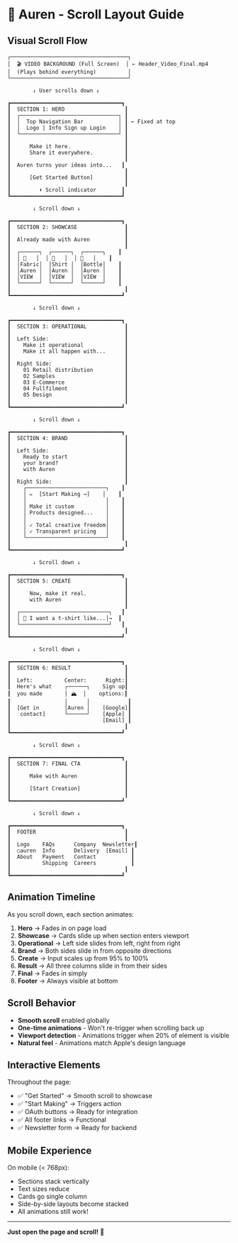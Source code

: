 # 📜 Auren - Scroll Layout Guide

## Visual Scroll Flow

```
┌─────────────────────────────────────┐
│  🎬 VIDEO BACKGROUND (Full Screen)  │ ← Header_Video_Final.mp4
│  (Plays behind everything)          │
└─────────────────────────────────────┘

        ↓ User scrolls down ↓

┏━━━━━━━━━━━━━━━━━━━━━━━━━━━━━━━━━━━┓
┃  SECTION 1: HERO                   ┃
┃  ┌───────────────────────────────┐ ┃
┃  │  Top Navigation Bar           │ ┃ ← Fixed at top
┃  │  Logo | Info Sign up Login    │ ┃
┃  └───────────────────────────────┘ ┃
┃                                    ┃
┃      Make it here.                 ┃
┃      Share it everywhere.          ┃
┃                                    ┃
┃  Auren turns your ideas into...   ┃
┃                                    ┃
┃      [Get Started Button]          ┃
┃                                    ┃
┃         ⬇️ Scroll indicator        ┃
┗━━━━━━━━━━━━━━━━━━━━━━━━━━━━━━━━━━━┛

        ↓ Scroll down ↓

┏━━━━━━━━━━━━━━━━━━━━━━━━━━━━━━━━━━━┓
┃  SECTION 2: SHOWCASE               ┃
┃                                    ┃
┃  Already made with Auren           ┃
┃                                    ┃
┃  ┌──────┐  ┌──────┐  ┌──────┐    ┃
┃  │ 🧵   │  │ 👕   │  │ 🍶   │    ┃
┃  │Fabric│  │Shirt │  │Bottle│    ┃
┃  │Auren │  │Auren │  │Auren │    ┃
┃  │VIEW  │  │VIEW  │  │VIEW  │    ┃
┃  └──────┘  └──────┘  └──────┘    ┃
┃                                    ┃
┗━━━━━━━━━━━━━━━━━━━━━━━━━━━━━━━━━━━┛

        ↓ Scroll down ↓

┏━━━━━━━━━━━━━━━━━━━━━━━━━━━━━━━━━━━┓
┃  SECTION 3: OPERATIONAL            ┃
┃                                    ┃
┃  Left Side:                        ┃
┃    Make it operational             ┃
┃    Make it all happen with...      ┃
┃                                    ┃
┃  Right Side:                       ┃
┃    01 Retail distribution          ┃
┃    02 Samples                      ┃
┃    03 E-Commerce                   ┃
┃    04 Fullfilment                  ┃
┃    05 Design                       ┃
┃                                    ┃
┗━━━━━━━━━━━━━━━━━━━━━━━━━━━━━━━━━━━┛

        ↓ Scroll down ↓

┏━━━━━━━━━━━━━━━━━━━━━━━━━━━━━━━━━━━┓
┃  SECTION 4: BRAND                  ┃
┃                                    ┃
┃  Left Side:                        ┃
┃    Ready to start                  ┃
┃    your brand?                     ┃
┃    with Auren                      ┃
┃                                    ┃
┃  Right Side:                       ┃
┃    ┌─────────────────────────┐    ┃
┃    │ ✏️  [Start Making →]    │    ┃
┃    │                         │    ┃
┃    │ Make it custom          │    ┃
┃    │ Products designed...    │    ┃
┃    │                         │    ┃
┃    │ ✓ Total creative freedom│    ┃
┃    │ ✓ Transparent pricing   │    ┃
┃    └─────────────────────────┘    ┃
┃                                    ┃
┗━━━━━━━━━━━━━━━━━━━━━━━━━━━━━━━━━━━┛

        ↓ Scroll down ↓

┏━━━━━━━━━━━━━━━━━━━━━━━━━━━━━━━━━━━┓
┃  SECTION 5: CREATE                 ┃
┃                                    ┃
┃      Now, make it real.            ┃
┃      with Auren                    ┃
┃                                    ┃
┃  ┌────────────────────────────┐   ┃
┃  │ 🎨 I want a t-shirt like...│→  ┃
┃  └────────────────────────────┘   ┃
┃                                    ┃
┗━━━━━━━━━━━━━━━━━━━━━━━━━━━━━━━━━━━┛

        ↓ Scroll down ↓

┏━━━━━━━━━━━━━━━━━━━━━━━━━━━━━━━━━━━┓
┃  SECTION 6: RESULT                 ┃
┃                                    ┃
┃  Left:          Center:      Right:┃
┃  Here's what    ┌──────┐    Sign up┃
┃  you made       │ 🏔️  │    options:┃
┃                 │      │            ┃
┃  [Get in        │Auren │    [Google]┃
┃   contact]      └──────┘    [Apple] ┃
┃                             [Email] ┃
┃                                    ┃
┗━━━━━━━━━━━━━━━━━━━━━━━━━━━━━━━━━━━┛

        ↓ Scroll down ↓

┏━━━━━━━━━━━━━━━━━━━━━━━━━━━━━━━━━━━┓
┃  SECTION 7: FINAL CTA              ┃
┃                                    ┃
┃      Make with Auren               ┃
┃                                    ┃
┃      [Start Creation]              ┃
┃                                    ┃
┗━━━━━━━━━━━━━━━━━━━━━━━━━━━━━━━━━━━┛

        ↓ Scroll down ↓

┏━━━━━━━━━━━━━━━━━━━━━━━━━━━━━━━━━━━┓
┃  FOOTER                            ┃
┃                                    ┃
┃  Logo    FAQs      Company  Newsletter┃
┃  ○auren  Info      Delivery  [Email] ┃
┃  About   Payment   Contact           ┃
┃          Shipping  Careers           ┃
┃                                    ┃
┗━━━━━━━━━━━━━━━━━━━━━━━━━━━━━━━━━━━┛
```

## Animation Timeline

As you scroll down, each section animates:

1. **Hero** → Fades in on page load
2. **Showcase** → Cards slide up when section enters viewport
3. **Operational** → Left side slides from left, right from right
4. **Brand** → Both sides slide in from opposite directions
5. **Create** → Input scales up from 95% to 100%
6. **Result** → All three columns slide in from their sides
7. **Final** → Fades in simply
8. **Footer** → Always visible at bottom

## Scroll Behavior

- **Smooth scroll** enabled globally
- **One-time animations** - Won't re-trigger when scrolling back up
- **Viewport detection** - Animations trigger when 20% of element is visible
- **Natural feel** - Animations match Apple's design language

## Interactive Elements

Throughout the page:
- ✅ "Get Started" → Smooth scroll to showcase
- ✅ "Start Making" → Triggers action
- ✅ OAuth buttons → Ready for integration
- ✅ All footer links → Functional
- ✅ Newsletter form → Ready for backend

## Mobile Experience

On mobile (< 768px):
- Sections stack vertically
- Text sizes reduce
- Cards go single column
- Side-by-side layouts become stacked
- All animations still work!

---

**Just open the page and scroll!** 🎉

